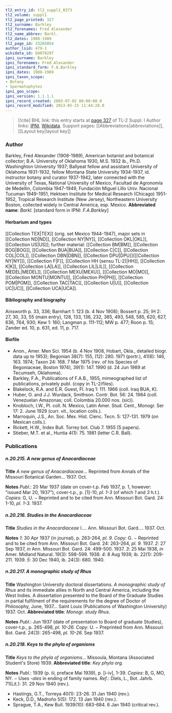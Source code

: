 ```yaml
---
tl2_entry_id: tl2_suppl1_0373
tl2_volume: suppl1
tl2_page_printed: 327
tl2_surname: Barkley
tl2_forenames: Fred Alexander
tl2_name_abbrev: Barkl.
tl2_dates: 1908-1989
tl2_page_id: 33265054
author_lsid: 479-1
wikidata_id: Q4078297
ipni_surname: Barkley
ipni_forenames: Fred Alexander
ipni_standard_form: F.A.Barkley
ipni_dates: 1908-1989
ipni_taxon_scope: 
- Botany
- Spermatophytes
ipni_geo_scope: 
ipni_version: 1.1.1.1
ipni_record_created: 2003-07-02 00:00:00.0
ipni_record_modified: 2013-05-15 11:44:28.0
---
```


> [!cite] BHL link: this entry starts at [page 327](https://www.biodiversitylibrary.org/page/33265054) of TL-2 Suppl. I
> Author links: [IPNI](https://www.ipni.org/a/479-1), [Wikidata](https://www.wikidata.org/wiki/Q4078297). Support pages: [[Abbreviations|abbreviations]], [[Layout key|layout key]]

### Author

Barkley, Fred Alexander (1908-1989), American botanist and botanical collector; B.A. University of Oklahoma 1930, M.S. 1932 ib., Ph.D. Washinghton University 1937; Ballyeat fellow and assistant University of Oklahoma 1931-1932, fellow Montana State University 1934-1937, id. instructor botany and curator 1937-1942, later connected with the University of Texas, National University of Mexico, Facultad de Agronomía de Medellin, Colombia 1947-1949, Fundación Miguel Lillo Univ. Nacional Tucuman 1949-1951, Hektoen Institute for Medical Research (Chicago) 1951-1952, Tropical Research Institute (New Jersey), Northeastern University Boston, collected widely in Central America, esp. Mexico. 
**Abbreviated name**: *Barkl.* \[standard form in IPNI: *F.A.Barkley*\]

#### Herbarium and types

[[Collection TEX|TEX]] (orig. set Mexico 1944-1947), major sets in [[Collection ND|ND]], [[Collection NY|NY]], [[Collection OKL|OKL]], [[Collection US|US]]; further material: [[Collection BM|BM]], [[Collection BOG|BOG]], [[Collection BUA|BUA]], [[Collection C|C]], [[Collection COL|COL]], [[Collection DBN|DBN]], [[Collection DPU|DPU]]([[Collection NY|NY]]), [[Collection F|F]], [[Collection HH (sensu TL-2)|HH]], [[Collection K|K]], [[Collection LA|LA]], [[Collection LIL|LIL]], [[Collection MEDEL|MEDEL]], [[Collection MEXU|MEXU]], [[Collection MO|MO]], [[Collection MONTU|MONTU]], [[Collection PH|PH]], [[Collection POM|POM]], [[Collection TAC|TAC]], [[Collection U|U]], [[Collection UC|UC]], [[Collection UCA|UCA]].

#### Bibliography and biography

Ainsworth p. 33, 336; Barnhart 1: 123 (b. 4 Nov 1908); Bossert p. 25; IH 2: 27, 30, 33, 55 (main entry), 128, 133, 136, 232, 385, 493, 548, 585, 620, 627, 636, 764, 930; Kew 1: 160; Langman p. 111-112; MW p. 477; Roon p. 15; Zander ed. 10, p. 631, ed. 11, p. 717.

#### Biofile

- Anon., Amer. Men Sci. 1954 (b. 4 Nov 1908, Hobart, Okla., detailed biogr. data up to 1953); Begonian 38(7): 155, (12): 280. 1971 (portr.), 41(6): 146, 163. 1974; Taxon 24: 168. 7 Mar 1975 (rev. of his Species of Begoniaceae, Boston 1974), 39(1): 147. 1990 (d. 24 Jun 1989 at Tecumseh, Oklahoma).
- Barkley, F.A., Publications of F.A.B., 1955, mimeographed list of publications, privately publ. (copy in TL-2/files).
- Blakelock, R.A. and E.R. Guest, Fl. Iraq 1: 111. 1966 (coll. Iraq BUA, K).
- Huber, O. and J.J. Wurdack, Smithson. Contr. Bot. 56: 24. 1984 (coll. Venezuelan Amazonas; coll. Colombia 20.000 nos. (sic)).
- Knobloch, I.W., Pl. coll. N. Mexico, Latin Amer. Stud. Cent., Monogr. Ser 17: 2. June 1929 (curr. vit., location colls.).
- Marroquín, J.S., An. Soc. Mex. Hist. Cienc. Tecn. 5: 127-131. 1979 (on Mexican colls.).
- Rickett, H.W., Index Bull. Torrey bot. Club 7. 1955 (5 papers).
- Stieber, M.T. et al., Huntia 4(1): 75. 1981 (letter C.R. Ball).

### Publications

##### n.20.215. A new genus of Anacardiaceae

**Title**
*A new genus of Anacardiaceae*... Reprinted from Annals of the Missouri Botanical Garden... 1937. Oct.

**Notes**
*Publ*.: 20 Mar 1937 (date on cover-t.p. Feb 1937, p. 1, however: "issued Mar 20, 1937"), cover-t.p., p. \[1\]-10, *pl. 1-3* (of which *1* and *3* h.t.). *Copies*: G, U. − Reprinted and to be cited from Ann. Missouri Bot. Gard. 24: 1-10, *pl. 1-3.* 1937.

##### n.20.216. Studies in the Anacardiaceae

**Title**
*Studies in the Anacardiaceae* I.... Ann. Missouri Bot. Gard.... 1937. Oct.

**Notes**
*1*: 30 Apr 1937 (in journal), p. 263-264, *pl. 9.* *Copy*: G. − Reprinted and to be cited from Ann. Missouri Bot. Gard. 24: 263-264, *pl. 9.* 1937.
*2*: 27 Sep 1937, *in* Ann. Missouri Bot. Gard. 24: 499-500. 1937.
*3*: 25 Mai 1938, *in* Amer. Midland Natural. 19(3): 598-599. 1938.
*4*: 8 Aug 1939, ib. 22(1): 209-211. 1939.
*5*: 30 Dec 1940, ib. 24(3): 680. 1940.

##### n.20.217. A monographic study of Rhus

**Title**
Washington University doctoral dissertations. *A monographic study of Rhus* and its immediate allies in North and Central America, including the West Indies. A dissertation presented to the Board of the Graduate Studies in partial fulfilment of the requirements for the degree of Doctor of Philosophy, June, 1937... Saint Louis (Publications of Washington University) 1937. Oct.
**Abbreviated title**: *Monogr. study Rhus*.

**Notes**
*Publ*.: Jun 1937 (date of presentation to Board of graduate Studies), cover-t.p., p. 265-498, *pl. 10-26.* *Copy*: U. − Preprinted from Ann. Missouri Bot. Gard. 24(3): 265-498, *pl. 10-26.* Sep 1937.

##### n.20.218. Keys to the phyla of organisms

**Title**
*Keys to the phyla of organisms*... Missoula, Montana (Associated Student's Store) 1939.
**Abbreviated title**: *Key phyla org.*

**Notes**
*Publ*.: 1939 (p. iii, preface Mai 1939), p. \[i-iv\], 1-39. *Copies*: B, G, MO, NY. − Uses -*ales* in ending of family names.
*Ref*.: Diels, L., Bot. Jahrb. 71(Lit.): 31. 29 Nov 1940 (rev.).
- Hastings, G.T., Torreya 40(1): 23-26. 31 Jan 1940 (rev.).
- Keck, D.D., Madroño 5(5): 172. 13 Jan 1940 (rev.).
- Sprague, T.A., Kew Bull. 1939(10): 683-684. 6 Jan 1940 (critical rev.).

